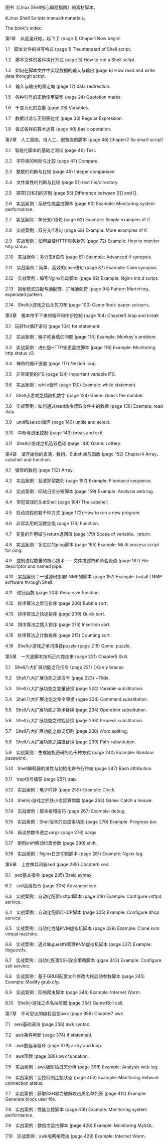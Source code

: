 图书《Linux Shell核心编程指南》的素材脚本。

《Linux Shell Scripts manual》 materials。

The book's index:

第1章　从这里开始，起飞了 (page 1)
Chaper1 Now begin!



1.1　脚本文件的书写格式 (page 1)
The standard of Shell script.

1.2　脚本文件的各种执行方式 (page 3)
How to run a Shell script.

1.3　如何在脚本文件中实现数据的输入与输出 (page 6)
How read and write data through script.

1.4　输入与输出的重定向 (page 17)
data redirection.

1.5　各种引号的正确使用姿势 (page 24)
Quotation marks.

1.6　千变万化的变量 (page 28)
Variables.

1.7　数据过滤与正则表达式 (page 33)
Regular Expression.

1.8　各式各样的算术运算 (page 40)
Basic operation.




第2章　人工智能，很人工、很智能的脚本 (page 46)
Chapter2 So smart script!


2.1　智能化脚本的基础之测试 (page 46)
Test.

2.2　字符串的判断与比较 (page 47)
Compare.

2.3　整数的判断与比较 (page 49)
Integer comparison.

2.4　文件属性的判断与比较 (page 51)
test file/directory.

2.5　探究[[]]和[]的区别 (page 55)
Difference between [[]] and [].

2.6　实战案例：系统性能监控脚本 (page 60)
Example: Monitoring system performance.

2.7　实战案例：单分支if语句 (page 62)
Example: Simple examples of if.

2.8　实战案例：双分支if语句 (page 68)
Example: More examples of if.

2.9　实战案例：如何监控HTTP服务状态 (page 72)
Example: How to monitor http status.

2.10　实战案例：多分支if语句 (page 81)
Example: Advanced if synopsis.

2.11　实战案例：简单、高效的case语句 (page 87)
Example: Case synopsis.

2.12　实战案例：编写Nginx启动脚本 (page 92)
Example: Nginx init.d script.

2.13　揭秘模式匹配与通配符、扩展通配符 (page 94)
Pattern Martching、expended pattern.

2.14　Shell小游戏之石头剪刀布 (page 100)
Game:Rock-paper-scissors.




第3章　根本停不下来的循环和中断控制 (page 104)
Chapter3 loop and break


3.1　玩转for循环语句 (page 104)
for statement.

3.2　实战案例：猴子吃香蕉的问题 (page 114)
Example: Monkey's problem.

3.3　实战案例：进化版HTTP状态监控脚本 (page 116)
Example: Monitoring http status v2.

3.4　神奇的循环嵌套 (page 117)
Nested loop.

3.5　非常重要的IFS (page 124)
Important variable IFS.

3.6　实战案例：while循环 (page 130)
Example: while statement.

3.7　Shell小游戏之猜随机数字 (page 134)
Game: Guess the number.

3.8　实战案例：如何通过read命令读取文件中的数据 (page 136)
Example: read data

3.9　until和select循环 (page 140)
untile and select.

3.10　中断与退出控制 (page 143)
break and exit.

3.11　Shell小游戏之机选双色球 (page 149)
Game: Lottery.




第4章　请开始你的表演，数组、Subshell与函数 (page 152)
Chapter4 Array、subshell and function.


4.1　强悍的数组 (page 152)
Array.

4.2　实战案例：斐波那契数列 (page 157)
Example: Fibonacci sequence.

4.3　实战案例：网站日志分析脚本 (page 159)
Example: Analysis web log.

4.4　常犯错误的SubShell (page 164)
The subshell.

4.5　启动进程的若干种方式 (page 172)
How to run a new program.

4.6　非常实用的函数功能 (page 176)
Function.

4.7　变量的作用域与return返回值 (page 179)
Scope of variable、return.

4.8　实战案例：多进程的ping脚本 (page 185)
Example: Multi process script for ping.

4.9　控制进程数量的核心技术——文件描述符和命名管道 (page 187)
File descriptor and named pipe.

4.10　实战案例：一键源码部署LNMP的脚本 (page 197)
Example: Install LNMP software through Shell.

4.11　递归函数 (page 204)
Recursive function.

4.12　排序算法之冒泡排序 (page 206)
Bubble sort.

4.13　排序算法之快速排序 (page 209)
Quick sort.

4.14　排序算法之插入排序 (page 213)
Insertion sort.

4.15　排序算法之计数排序 (page 215)
Counting sort.

4.16　Shell小游戏之单词拼接puzzle (page 218)
Game: puzzle.




第5章　一大波脚本技巧正向你走来 (page 221)
Chapter5 Skill.


5.1　Shell八大扩展功能之花括号 (page 221)
{}Curly braces.

5.2　Shell八大扩展功能之波浪号 (page 223)
~Tilde.

5.3　Shell八大扩展功能之变量替换 (page 224)
Variable substitution.

5.4　Shell八大扩展功能之命令替换 (pgae 234)
Command substitution.

5.5　Shell八大扩展功能之算术替换 (page 234)
Operation substitution.

5.6　Shell八大扩展功能之进程替换 (page 236)
Process substitution.

5.7　Shell八大扩展功能之单词切割 (page 238)
Word spliting.

5.8　Shell八大扩展功能之路径替换 (page 239)
Path substitution.

5.9　实战案例：生成随机密码的若干种方式 (page 240)
Example: Random password.

5.10　Shell解释器的属性与初始化命令行终端 (page 247)
Bash attribution.

5.11　trap信号捕获 (page 257)
trap.

5.12　实战案例：电子时钟 (page 259)
Example: Clock.

5.13　Shell小游戏之抓住小老鼠算你赢 (page 263)
Game: Catch a mouse.

5.14　实战案例：脚本排错技巧 (page 267)
Example: debug.

5.15　实战案例：Shell版本的进度条功能 (page 270)
Example: Progress bar.

5.16　再谈参数传递之xargs (page 276)
xargs

5.17　使用shift移动位置参数 (page 280)
shift.

5.18　实战案例：Nginx日志切割脚本 (page 281)
Example: Nginx log.




第6章　上古神兵利器sed (page 285)
Chapter6 sed.

6.1　sed基本指令 (page 285)
Basic syntax.

6.2　sed高级指令 (page 305)
Advanced sed.

6.3　实战案例：自动化配置vsftpd脚本 (page 318)
Example: Configure vsftpd serivce.

6.4　实战案例：自动化配置DHCP脚本 (page 325)
Example: Configure dhcp service.

6.5　实战案例：自动化克隆KVM虚拟机脚本 (page 329)
Example: Clone kvm virtual machine.

6.6　实战案例：通过libguestfs管理KVM虚拟机脚本 (page 337)
Example: libguestfs.

6.7　实战案例：自动化配置SSH安全策略脚本 (pgae 343)
Example: Configure ssh service.

6.8　实战案例：基于GRUB配置文件修改内核启动参数脚本 (page 345)
Example: Modify grub.cfg.

6.9　实战案例：网络爬虫脚本 (page 348)
Example: Internet Worm.

6.10　Shell小游戏之点名抽奖器 (page 354)
Game:Roll call.




第7章　不可思议的编程语言awk (page 356)
Chapter7 awk.

7.1　awk基础语法 (page 356)
awk syntax.

7.2　awk条件判断 (page 374)
if statement.

7.3　awk数组与循环 (page 379)
array and loop.

7.4　awk函数 (page 388)
awk funcation.

7.5　实战案例：awk版网站日志分析 (page 398)
Example: Analysis web log.

7.6　实战案例：监控网络连接状态 (page 403)
Example: Monitoring network connection status.

7.7　实战案例：获取SSH暴力破解攻击黑名单列表 (page 412)
Example: Generate block user file.

7.8　实战案例：性能监控脚本 (page 418)
Example: Monitoring system performance.

7.9　实战案例：数据库监控脚本 (page 420)
Example: Monitoring MySQL.

7.10　实战案例：awk版网络爬虫 (page 429)
Example: Internet Worm.

